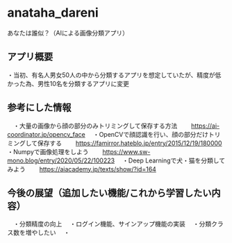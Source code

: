 # anataha_dareni
あなたは誰似？（AIによる画像分類アプリ）

## アプリ概要
・当初、有名人男女50人の中から分類するアプリを想定していたが、精度が低かった為、男性10名を分類するアプリに変更

## 参考にした情報
　・大量の画像から顔の部分のみトリミングして保存する方法
　　https://ai-coordinator.jp/opencv_face
　・OpenCVで顔認識を行い、顔の部分だけトリミングして保存する
　　https://famirror.hateblo.jp/entry/2015/12/19/180000
　・Numpyで画像処理をしよう
　　https://www.sw-mono.blog/entry/2020/05/22/100223
　・Deep Learningで犬・猫を分類してみよう
　　https://aiacademy.jp/texts/show/?id=164

## 今後の展望（追加したい機能/これから学習したい内容）
　・分類精度の向上
　・ログイン機能、サインアップ機能の実装
　・分類クラス数を増やしたい
　・
